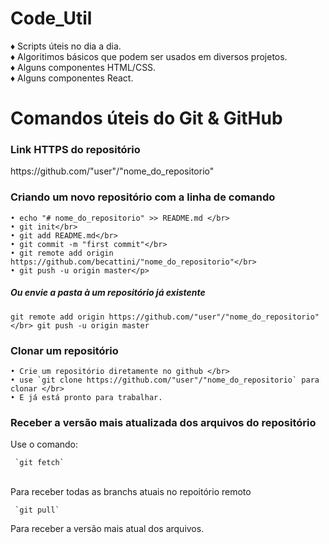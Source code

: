 # Code_Util

♦ Scripts úteis no dia a dia.</br>
♦ Algoritimos básicos que podem ser usados em diversos projetos.</br>
♦ Alguns componentes HTML/CSS.</br>
♦ Alguns componentes React.</br>


# Comandos úteis do Git & GitHub

<h3>Link HTTPS do repositório</h3>
<p>https://github.com/"user"/"nome_do_repositorio"</p>

<h3>Criando um novo repositório com a linha de comando</h3>

    • echo "# nome_do_repositorio" >> README.md </br>
    • git init</br>
    • git add README.md</br>
    • git commit -m "first commit"</br>
    • git remote add origin https://github.com/becattini/"nome_do_repositorio"</br>
    • git push -u origin master</p>

  <h5>Ou envie a pasta à um repositório já existente</h5>
    
 `git remote add origin https://github.com/"user"/"nome_do_repositorio"</br>
  git push -u origin master`
   

   <h3>Clonar um repositório</h3>

    • Crie um repositório diretamente no github </br>
    • use `git clone https://github.com/"user"/"nome_do_repositorio` para clonar </br>
    • E já está pronto para trabalhar.


   <h3>Receber a versão mais atualizada dos arquivos do repositório</h3>
   
  Use o comando:</br>
  
     `git fetch`
  </br>Para receber todas as branchs atuais no repoitório remoto
    
     `git pull`
  Para receber a versão mais atual dos arquivos.



